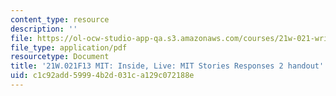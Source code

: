 ```yaml
---
content_type: resource
description: ''
file: https://ol-ocw-studio-app-qa.s3.amazonaws.com/courses/21w-021-writing-and-experience-mit-inside-live-fall-2013/c1c92add59994b2d031ca129c072188e_MIT21W_021F13_StorieesponII.pdf
file_type: application/pdf
resourcetype: Document
title: '21W.021F13 MIT: Inside, Live: MIT Stories Responses 2 handout'
uid: c1c92add-5999-4b2d-031c-a129c072188e
---
```

